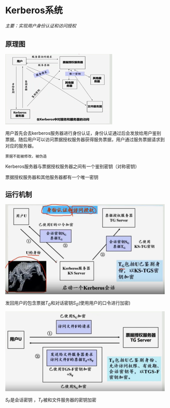 # Kerberos系统

###### 主要：实现用户身份认证和访问授权

## 原理图

<img src="./assets/image-20231226230135016.png" alt="image-20231226230135016" style="zoom: 33%;" />

用户首先会去kerberos服务器进行身份认证，身份认证通过后会发放给用户鉴别票据。随后用户可以访问票据授权服务器获得服务票据，用户通过服务票据请求到对应的服务器。

`票据不能被修改，被伪造`

Kerberos服务器与票据授权服务器之间有一个鉴别密钥（对称密钥）

票据授权服务器和其他服务器都有一个唯一密钥



## 运行机制

<img src="./assets/image-20231227153909926.png" alt="image-20231227153909926" style="zoom: 50%;" />

发回用户的包含票据$T_G$和对话密钥$S_{G}$(使用用户的口令进行加密)

<img src="./assets/image-20231227154343413.png" alt="image-20231227154343413" style="zoom:50%;" />

$S_F$是会话密钥 ，$T_F$被和文件服务器的密钥加密






